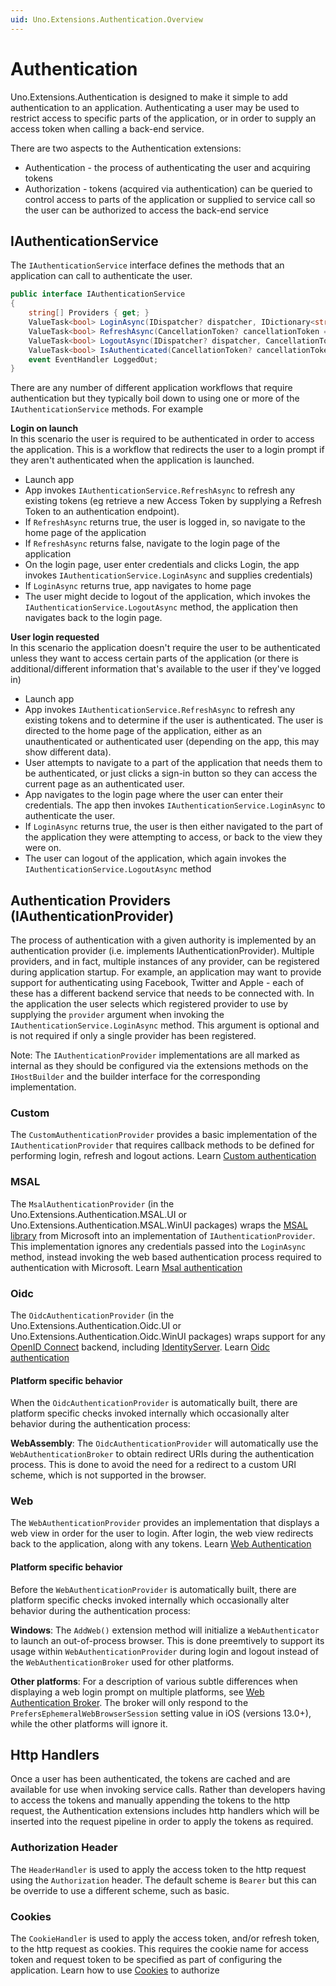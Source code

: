 ```yaml
---
uid: Uno.Extensions.Authentication.Overview
---
```

# Authentication

Uno.Extensions.Authentication is designed to make it simple to add authentication to an application. Authenticating a user may be used to restrict access to specific parts of the application, or in order to supply an access token when calling a back-end service. 

There are two aspects to the Authentication extensions:
- Authentication - the process of authenticating the user and acquiring tokens
- Authorization - tokens (acquired via authentication) can be queried to control access to parts of the application or supplied to service call so the user can be authorized to access the back-end service

## IAuthenticationService

The `IAuthenticationService` interface defines the methods that an application can call to authenticate the user.  

````csharp
public interface IAuthenticationService
{
	string[] Providers { get; }
	ValueTask<bool> LoginAsync(IDispatcher? dispatcher, IDictionary<string, string>? credentials = default, string? provider = null, CancellationToken? cancellationToken = default);
	ValueTask<bool> RefreshAsync(CancellationToken? cancellationToken = default);
	ValueTask<bool> LogoutAsync(IDispatcher? dispatcher, CancellationToken? cancellationToken = default);
	ValueTask<bool> IsAuthenticated(CancellationToken? cancellationToken = default);
	event EventHandler LoggedOut;
}
````
There are any number of different application workflows that require authentication but they typically boil down to using one or more of the `IAuthenticationService` methods. For example

**Login on launch**  
In this scenario the user is required to be authenticated in order to access the application. This is a workflow that redirects the user to a login prompt if they aren't authenticated when the application is launched.
-   Launch app
-   App invokes `IAuthenticationService.RefreshAsync` to refresh any existing tokens (eg retrieve a new Access Token by supplying a Refresh Token to an authentication endpoint). 
-   If `RefreshAsync` returns true, the user is logged in, so navigate to the home page of the application
-   If `RefreshAsync` returns false, navigate to the login page of the application
-   On the login page, user enter credentials and clicks Login, the app invokes `IAuthenticationService.LoginAsync` and supplies credentials)
-   If `LoginAsync` returns true, app navigates to home page
-   The user might decide to logout of the application, which invokes the `IAuthenticationService.LogoutAsync` method, the application then navigates back to the login page.

**User login requested**  
In this scenario the application doesn't require the user to be authenticated unless they want to access certain parts of the application (or there is additional/different information that's available to the user if they've logged in)
-   Launch app
-   App invokes `IAuthenticationService.RefreshAsync` to refresh any existing tokens and to determine if the user is authenticated. The user is directed to the home page of the application, either as an unauthenticated or authenticated user (depending on the app, this may show different data).
-   User attempts to navigate to a part of the application that needs them to be authenticated, or just clicks a sign-in button so they can access the current page as an authenticated user.
-   App navigates to the login page where the user can enter their credentials. The app then invokes `IAuthenticationService.LoginAsync` to authenticate the user.
-   If `LoginAsync` returns true, the user is then either navigated to the part of the application they were attempting to access, or back to the view they were on.
-   The user can logout of the application, which again invokes the `IAuthenticationService.LogoutAsync` method

## Authentication Providers (IAuthenticationProvider)

The process of authentication with a given authority is implemented by an authentication provider (i.e. implements IAuthenticationProvider). Multiple providers, and in fact, multiple instances of any provider, can be registered during application startup. For example, an application may want to provide support for authenticating using Facebook, Twitter and Apple - each of these has a different backend service that needs to be connected with. In the application the user selects which registered provider to use by supplying the `provider` argument when invoking the `IAuthenticationService.LoginAsync` method. This argument is optional and is not required if only a single provider has been registered.

Note: The `IAuthenticationProvider` implementations are all marked as internal as they should be configured via the extensions methods on the `IHostBuilder` and the builder interface for the corresponding implementation. 

### Custom
The `CustomAuthenticationProvider` provides a basic implementation of the `IAuthenticationProvider` that requires callback methods to be defined for performing login, refresh and logout actions. Learn [Custom authentication](xref:Uno.Extensions.Authentication.HowToAuthentication)

### MSAL
The `MsalAuthenticationProvider` (in the Uno.Extensions.Authentication.MSAL.UI or Uno.Extensions.Authentication.MSAL.WinUI packages) wraps the [MSAL library](https://github.com/AzureAD/microsoft-authentication-library-for-dotnet) from Microsoft into an implementation of `IAuthenticationProvider`. This implementation ignores any credentials passed into the `LoginAsync` method, instead invoking the web based authentication process required to authentication with Microsoft. Learn [Msal authentication](xref:Uno.Extensions.Authentication.HowToMsalAuthentication)

### Oidc
The `OidcAuthenticationProvider` (in the Uno.Extensions.Authentication.Oidc.UI or Uno.Extensions.Authentication.Oidc.WinUI packages) wraps support for any [OpenID Connect](https://openid.net/connect/) backend, including [IdentityServer](https://duendesoftware.com/products/identityserver). Learn [Oidc authentication](xref:Uno.Extensions.Authentication.HowToOidcAuthentication)

#### Platform specific behavior

When the `OidcAuthenticationProvider` is automatically built, there are platform specific checks invoked internally which occasionally alter behavior during the authentication process:

**WebAssembly**: The `OidcAuthenticationProvider` will automatically use the `WebAuthenticationBroker` to obtain redirect URIs during the authentication process. This is done to avoid the need for a redirect to a custom URI scheme, which is not supported in the browser.

### Web
The `WebAuthenticationProvider` provides an implementation that displays a web view in order for the user to login. After login, the web view redirects back to the application, along with any tokens. Learn [Web Authentication](xref:Uno.Extensions.Authentication.HowToWebAuthentication)

#### Platform specific behavior

Before the `WebAuthenticationProvider` is automatically built, there are platform specific checks invoked internally which occasionally alter behavior during the authentication process:

**Windows**: The `AddWeb()` extension method will initialize a `WebAuthenticator` to launch an out-of-process browser. This is done preemtively to support its usage within `WebAuthenticationProvider` during login and logout instead of the `WebAuthenticationBroker` used for other platforms.

**Other platforms**: For a description of various subtle differences when displaying a web login prompt on multiple platforms, see [Web Authentication Broker](https://platform.uno/docs/articles/features/web-authentication-broker.html). The broker will only respond to the `PrefersEphemeralWebBrowserSession` setting value in iOS (versions 13.0+), while the other platforms will ignore it.

## Http Handlers
Once a user has been authenticated, the tokens are cached and are available for use when invoking service calls. Rather than developers having to access the tokens and manually appending the tokens to the http request, the Authentication extensions includes http handlers which will be inserted into the request pipeline in order to apply the tokens as required.

### Authorization Header
The `HeaderHandler` is used to apply the access token to the http request using the `Authorization` header. The default scheme is `Bearer` but this can be override to use a different scheme, such as basic.

### Cookies
The `CookieHandler` is used to apply the access token, and/or refresh token, to the http request as cookies. This requires the cookie name for access token and request token to be specified as part of configuring the application. Learn how to use [Cookies](xref:Uno.Extensions.Authentication.HowToCookieAuthorization) to authorize



